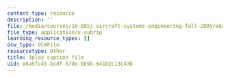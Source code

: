 ```yaml
---
content_type: resource
description: ''
file: /media/courses/16-885j-aircraft-systems-engineering-fall-2005/e6a5fc45bcdf57debb9b641b2c13c43b_iiYhQtGpRhc.vtt
file_type: application/x-subrip
learning_resource_types: []
ocw_type: OCWFile
resourcetype: Other
title: 3play caption file
uid: e6a5fc45-bcdf-57de-bb9b-641b2c13c43b
---
```


